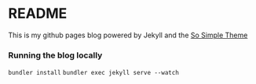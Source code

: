 # README

This is my github pages blog powered by Jekyll and the [So Simple Theme](https://github.com/mmistakes/so-simple-theme)


### Running the blog locally

`bundler install`
`bundler exec jekyll serve --watch`
